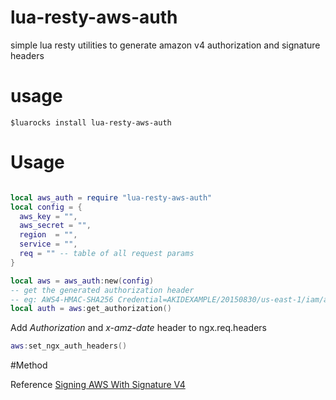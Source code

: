 # lua-resty-aws-auth
simple lua resty utilities to generate amazon v4 authorization and signature headers

# usage

    $luarocks install lua-resty-aws-auth


# Usage

```lua

local aws_auth = require "lua-resty-aws-auth"
local config = {
  aws_key = "",
  aws_secret = "",
  region  = "",
  service = "",
  req = "" -- table of all request params
}

local aws = aws_auth:new(config)
-- get the generated authorization header
-- eg: AWS4-HMAC-SHA256 Credential=AKIDEXAMPLE/20150830/us-east-1/iam/aws4_request, SignedHeaders=content-type;host;x-amz-date, Signature=xxx
local auth = aws:get_authorization()

```

Add _Authorization_ and _x-amz-date_ header to ngx.req.headers

```lua
aws:set_ngx_auth_headers()

```

#Method



Reference 
[Signing AWS With Signature V4](https://docs.aws.amazon.com/general/latest/gr/sigv4_signing.html)
